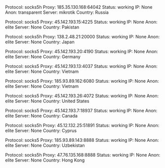 Protocol: socks5h
Proxy: 185.35.130.168:64042
Status: working
IP: None
Anon: transparent
Server: mikrotik
Country: Russia

Protocol: socks5
Proxy: 45.142.193.15:4225
Status: working
IP: None
Anon: elite
Server: None
Country: Pakistan

Protocol: socks5h
Proxy: 138.2.48.21:20000
Status: working
IP: None
Anon: elite
Server: None
Country: Japan

Protocol: socks5
Proxy: 45.142.193.20:4190
Status: working
IP: None
Anon: elite
Server: None
Country: Germany

Protocol: socks5
Proxy: 45.142.193.13:4037
Status: working
IP: None
Anon: elite
Server: None
Country: Vietnam

Protocol: socks5
Proxy: 185.93.89.162:6080
Status: working
IP: None
Anon: elite
Server: None
Country: Vietnam

Protocol: socks5
Proxy: 45.142.193.26:4072
Status: working
IP: None
Anon: elite
Server: None
Country: United States

Protocol: socks5
Proxy: 45.142.193.7:18937
Status: working
IP: None
Anon: elite
Server: None
Country: Canada

Protocol: socks5h
Proxy: 45.12.132.25:51891
Status: working
IP: None
Anon: elite
Server: None
Country: Cyprus

Protocol: socks5
Proxy: 185.93.89.143:8888
Status: working
IP: None
Anon: elite
Server: None
Country: Uzbekistan

Protocol: socks5h
Proxy: 47.76.135.168:8888
Status: working
IP: None
Anon: elite
Server: None
Country: Hong Kong

